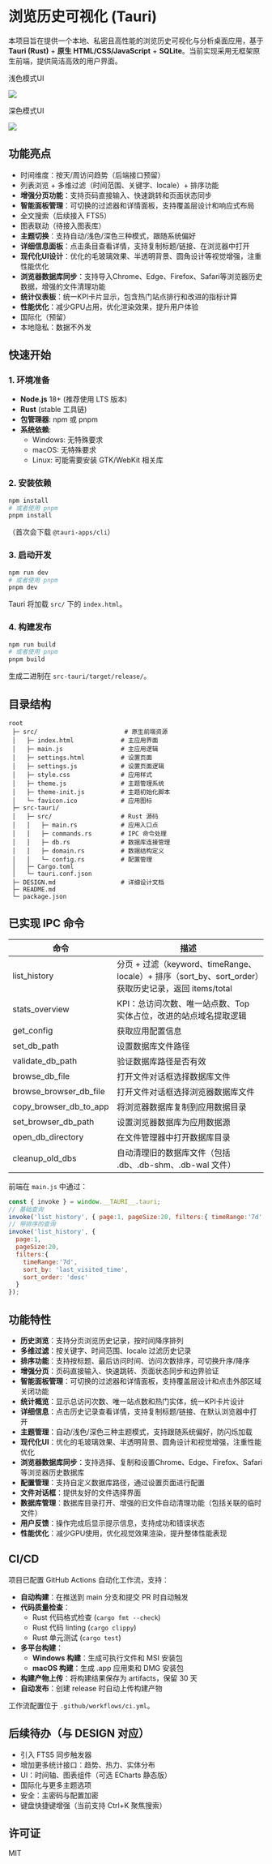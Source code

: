 # 浏览历史可视化 (Tauri)

本项目旨在提供一个本地、私密且高性能的浏览历史可视化与分析桌面应用，基于 **Tauri (Rust)** + **原生 HTML/CSS/JavaScript** + **SQLite**。当前实现采用无框架原生前端，提供简洁高效的用户界面。

浅色模式UI

![](./assets/light_mode.jpg)

深色模式UI

![](./assets/dark_mode.jpg)

## 功能亮点
- 时间维度：按天/周访问趋势（后端接口预留）
- 列表浏览 + 多维过滤（时间范围、关键字、locale）+ 排序功能
- **增强分页功能**：支持页码直接输入、快速跳转和页面状态同步
- **智能面板管理**：可切换的过滤器和详情面板，支持覆盖层设计和响应式布局
- 全文搜索（后续接入 FTS5）
- 图表联动（待接入图表库）
- **主题切换**：支持自动/浅色/深色三种模式，跟随系统偏好
- **详细信息面板**：点击条目查看详情，支持复制标题/链接、在浏览器中打开
- **现代化UI设计**：优化的毛玻璃效果、半透明背景、圆角设计等视觉增强，注重性能优化
- **浏览器数据库同步**：支持导入Chrome、Edge、Firefox、Safari等浏览器历史数据，增强的文件清理功能
- **统计仪表板**：统一KPI卡片显示，包含热门站点排行和改进的指标计算
- **性能优化**：减少GPU占用，优化渲染效果，提升用户体验
- 国际化（预留）
- 本地隐私：数据不外发

## 快速开始
### 1. 环境准备
- **Node.js** 18+ (推荐使用 LTS 版本)
- **Rust** (stable 工具链)
- **包管理器**: npm 或 pnpm
- **系统依赖**: 
  - Windows: 无特殊要求
  - macOS: 无特殊要求  
  - Linux: 可能需要安装 GTK/WebKit 相关库

### 2. 安装依赖
```bash
npm install
# 或者使用 pnpm
pnpm install
```
（首次会下载 `@tauri-apps/cli`）

### 3. 启动开发
```bash
npm run dev
# 或者使用 pnpm
pnpm dev
```
Tauri 将加载 `src/` 下的 `index.html`。

### 4. 构建发布
```bash
npm run build
# 或者使用 pnpm
pnpm build
```
生成二进制在 `src-tauri/target/release/`。

## 目录结构
```
root
 ├─ src/                        # 原生前端资源
 │   ├─ index.html             # 主应用界面
 │   ├─ main.js                # 主应用逻辑
 │   ├─ settings.html          # 设置页面
 │   ├─ settings.js            # 设置页面逻辑
 │   ├─ style.css              # 应用样式
 │   ├─ theme.js               # 主题管理系统
 │   ├─ theme-init.js          # 主题初始化脚本
 │   └─ favicon.ico            # 应用图标
 ├─ src-tauri/
 │   ├─ src/                   # Rust 源码
 │   │   ├─ main.rs            # 应用入口点
 │   │   ├─ commands.rs        # IPC 命令处理
 │   │   ├─ db.rs              # 数据库连接管理
 │   │   ├─ domain.rs          # 数据结构定义
 │   │   └─ config.rs          # 配置管理
 │   ├─ Cargo.toml
 │   └─ tauri.conf.json
 ├─ DESIGN.md                  # 详细设计文档
 ├─ README.md
 └─ package.json
```

## 已实现 IPC 命令
| 命令 | 描述 |
|------|------|
| list_history | 分页 + 过滤（keyword、timeRange、locale）+ 排序（sort_by、sort_order）获取历史记录，返回 items/total |
| stats_overview | KPI：总访问次数、唯一站点数、Top 实体占位，改进的站点域名提取逻辑 |
| get_config | 获取应用配置信息 |
| set_db_path | 设置数据库文件路径 |
| validate_db_path | 验证数据库路径是否有效 |
| browse_db_file | 打开文件对话框选择数据库文件 |
| browse_browser_db_file | 打开文件对话框选择浏览器数据库文件 |
| copy_browser_db_to_app | 将浏览器数据库复制到应用数据目录 |
| set_browser_db_path | 设置浏览器数据库为应用数据源 |
| open_db_directory | 在文件管理器中打开数据库目录 |
| cleanup_old_dbs | 自动清理旧的数据库文件（包括 .db、.db-shm、.db-wal 文件） |

前端在 `main.js` 中通过：
```js
const { invoke } = window.__TAURI__.tauri;
// 基础查询
invoke('list_history', { page:1, pageSize:20, filters:{ timeRange:'7d' } });
// 带排序的查询
invoke('list_history', { 
  page:1, 
  pageSize:20, 
  filters:{ 
    timeRange:'7d',
    sort_by: 'last_visited_time',
    sort_order: 'desc'
  } 
});
```

## 功能特性
- **历史浏览**：支持分页浏览历史记录，按时间降序排列
- **多维过滤**：按关键字、时间范围、locale 过滤历史记录
- **排序功能**：支持按标题、最后访问时间、访问次数排序，可切换升序/降序
- **增强分页**：页码直接输入、快速跳转、页面状态同步和边界验证
- **智能面板管理**：可切换的过滤器和详情面板，支持覆盖层设计和点击外部区域关闭功能
- **统计概览**：显示总访问次数、唯一站点数和热门实体，统一KPI卡片设计
- **详细信息**：点击历史记录查看详情，支持复制标题/链接、在默认浏览器中打开
- **主题管理**：自动/浅色/深色三种主题模式，支持跟随系统偏好，防闪烁加载
- **现代化UI**：优化的毛玻璃效果、半透明背景、圆角设计和视觉增强，注重性能优化
- **浏览器数据库同步**：支持选择、复制和设置Chrome、Edge、Firefox、Safari等浏览器历史数据库
- **配置管理**：支持自定义数据库路径，通过设置页面进行配置
- **文件对话框**：提供友好的文件选择界面
- **数据库管理**：数据库目录打开、增强的旧文件自动清理功能（包括关联的临时文件）
- **用户反馈**：操作完成后显示提示信息，支持成功和错误状态
- **性能优化**：减少GPU使用，优化视觉效果渲染，提升整体性能表现

## CI/CD
项目已配置 GitHub Actions 自动化工作流，支持：
- **自动构建**：在推送到 main 分支和提交 PR 时自动触发
- **代码质量检查**：
  - Rust 代码格式检查 (`cargo fmt --check`)
  - Rust 代码 linting (`cargo clippy`)
  - Rust 单元测试 (`cargo test`)
- **多平台构建**：
  - **Windows 构建**：生成可执行文件和 MSI 安装包
  - **macOS 构建**：生成 .app 应用束和 DMG 安装包
- **构建产物上传**：将构建结果保存为 artifacts，保留 30 天
- **自动发布**：创建 release 时自动上传构建产物

工作流配置位于 `.github/workflows/ci.yml`。

## 后续待办（与 DESIGN 对应）
- 引入 FTS5 同步触发器
- 增加更多统计接口：趋势、热力、实体分布
- UI：时间轴、图表组件（可选 ECharts 静态版）
- 国际化与更多主题选项
- 安全：主密码与配置加密
- 键盘快捷键增强（当前支持 Ctrl+K 聚焦搜索）

## 许可证
MIT
